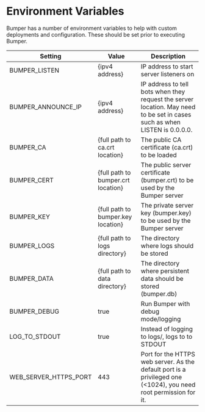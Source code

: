 # Environment Variables

Bumper has a number of environment variables to help with custom deployments and configuration. These should be set prior to executing Bumper.

| Setting               | Value                              | Description                                                                                                                |
| --------------------- | ---------------------------------- | -------------------------------------------------------------------------------------------------------------------------- |
| BUMPER_LISTEN         | {ipv4 address}                     | IP address to start server listeners on                                                                                    |
| BUMPER_ANNOUNCE_IP    | {ipv4 address}                     | IP address to tell bots when they request the server location. May need to be set in cases such as when LISTEN is 0.0.0.0. |
| BUMPER_CA             | {full path to ca.crt location}     | The public CA certificate (ca.crt) to be loaded                                                                            |
| BUMPER_CERT           | {full path to bumper.crt location} | The public server certificate (bumper.crt) to be used by the Bumper server                                                 |
| BUMPER_KEY            | {full path to bumper.key location} | The private server key (bumper.key) to be used by the Bumper server                                                        |
| BUMPER_LOGS           | {full path to logs directory}      | The directory where logs should be stored                                                                                  |
| BUMPER_DATA           | {full path to data directory}      | The directory where persistent data should be stored (bumper.db)                                                           |
| BUMPER_DEBUG          | true                               | Run Bumper with debug mode/logging                                                                                         |
| LOG_TO_STDOUT         | true                               | Instead of logging to logs/, logs to to STDOUT                                                                             |
| WEB_SERVER_HTTPS_PORT | 443                                | Port for the HTTPS web server. As the default port is a privileged one (<1024), you need root permission for it.           |
